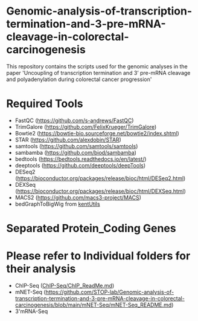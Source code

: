 # Genomic-analysis-of-transcription-termination-and-3-pre-mRNA-cleavage-in-colorectal-carcinogenesis
This repository contains the scripts used for the genomic analyses in the paper 'Uncoupling of transcription termination and 3’ pre-mRNA cleavage and polyadenylation during colorectal cancer progression'

# Required Tools
  - FastQC (https://github.com/s-andrews/FastQC)
  - TrimGalore (https://github.com/FelixKrueger/TrimGalore)
  - Bowtie2 (https://bowtie-bio.sourceforge.net/bowtie2/index.shtml)
  - STAR (https://github.com/alexdobin/STAR)
  - samtools (https://github.com/samtools/samtools)
  - sambamba (https://github.com/biod/sambamba)
  - bedtools (https://bedtools.readthedocs.io/en/latest/)
  - deeptools (https://github.com/deeptools/deepTools)
  - DESeq2 (https://bioconductor.org/packages/release/bioc/html/DESeq2.html)
  - DEXSeq (https://bioconductor.org/packages/release/bioc/html/DEXSeq.html)
  - MACS2 (https://github.com/macs3-project/MACS)
  - bedGraphToBigWig from [kentUtils](https://github.com/ENCODE-DCC/kentUtils)

# Separated Protein_Coding Genes

# Please refer to Individual folders for their analysis
  - ChIP-Seq ([ChIP-Seq/ChIP_ReadMe.md](https://github.com/STOP-lab/Genomic-analysis-of-transcription-termination-and-3-pre-mRNA-cleavage-in-colorectal-carcinogenesis/blob/main/ChIP-Seq/ChIP_ReadMe.md))
  - mNET-Seq (https://github.com/STOP-lab/Genomic-analysis-of-transcription-termination-and-3-pre-mRNA-cleavage-in-colorectal-carcinogenesis/blob/main/mNET-Seq/mNET-Seq_README.md)
  - 3'mRNA-Seq
